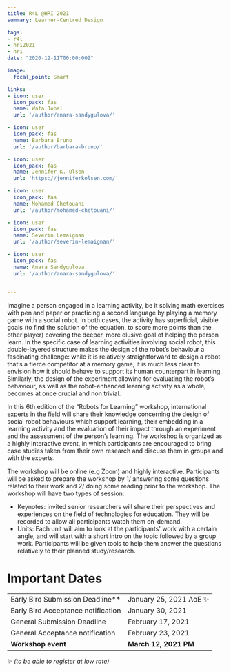 ```yaml
---
title: R4L @HRI 2021
summary: Learner-Centred Design

tags:
- r4l
- hri2021
- hri
date: "2020-12-11T00:00:00Z"

image:
  focal_point: Smart

links:
- icon: user
  icon_pack: fas
  name: Wafa Johal
  url: '/author/anara-sandygulova/'

- icon: user
  icon_pack: fas
  name: Barbara Bruno
  url: '/author/barbara-bruno/'

- icon: user
  icon_pack: fas
  name: Jennifer K. Olsen
  url: 'https://jenniferkolsen.com/'

- icon: user
  icon_pack: fas
  name: Mohamed Chetouani
  url: '/author/mohamed-chetouani/'

- icon: user
  icon_pack: fas
  name: Severin Lemaignan
  url: '/author/severin-lemaignan/'

- icon: user
  icon_pack: fas
  name: Anara Sandygulova
  url: '/author/anara-sandygulova/'


---
```

Imagine a person engaged in a learning activity, be it solving math exercises with pen and paper or practicing a second language by playing a memory game with a social robot. In both cases, the activity has superficial, visible goals (to find the solution of the equation, to score more points than the other player) covering the deeper, more elusive goal of helping the person learn. In the specific case of learning activities involving social robot, this double-layered structure makes the design of the robot’s behaviour a fascinating challenge: while it is relatively straightforward to design a robot that’s a fierce competitor at a memory game, it is much less clear to envision how it should behave to support its human counterpart in learning. Similarly, the design of the experiment allowing for evaluating the robot’s behaviour, as well as the robot-enhanced learning activity as a whole, becomes at once crucial and non trivial.

In this 6th edition of the “Robots for Learning” workshop, international experts in the field will share their knowledge concerning the design of social robot behaviours which support learning, their embedding in a learning activity and the evaluation of their impact through an experiment and the assessment of the person’s learning. The workshop is organized as a highly interactive event, in which participants are encouraged to bring case studies taken from their own research and discuss them in groups and with the experts.



The workshop will be online (e.g Zoom) and highly interactive. Participants will be asked to prepare the workshop by 1/ answering some questions related to their work and 2/ doing some reading prior to the workshop. The workshop will have two types of session:
- Keynotes: invited senior researchers will share their perspectives and experiences on the field of technologies for education. They will be recorded to allow all participants watch them on-demand.
- Units: Each unit will aim to look at the participants' work with a certain angle, and will start with a short intro on the topic followed by a group work. Participants will be given tools to help them answer the questions relatively to their planned study/research. 

# Important Dates
| | |
|--------|----------|
|Early Bird Submission Deadline** | January 25, 2021 AoE :sparkles:|
|Early Bird Acceptance notification |  January 30, 2021 |
|General Submission Deadline|February 17, 2021|
|General Acceptance notification| February 23, 2021
|**Workshop event**| **March 12, 2021 PM** |

 :sparkles: *(to be able to register at low rate)*